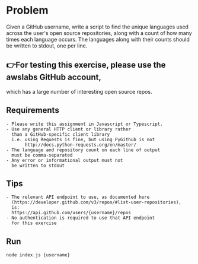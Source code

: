 # Problem
 Given a GitHub username, write a script to find the unique languages 
 used across the user's open source repositories, along with a count 
 of how many times each language occurs.  The languages along with their 
 counts should be written to stdout, one per line.

## 👉For testing this exercise, please use the awslabs GitHub account, 
 which has a large number of interesting open source repos.

## Requirements
    - Please write this assignment in Javascript or Typescript.
    - Use any general HTTP client or library rather 
      than a GitHub-specific client library
      i.e. using Requests is fine, but using PyGithub is not
           http://docs.python-requests.org/en/master/
    - The language and repository count on each line of output
      must be comma-separated
    - Any error or informational output must not 
      be written to stdout

## Tips
    - The relevant API endpoint to use, as documented here
      (https://developer.github.com/v3/repos/#list-user-repositories), 
      is:
      https://api.github.com/users/{username}/repos
    - No authentication is required to use that API endpoint 
      for this exercise

## Run
```
node index.js {username}
```